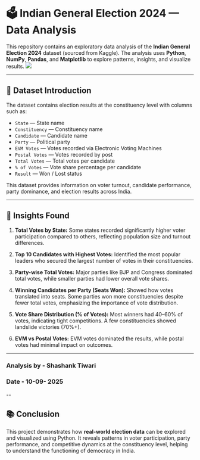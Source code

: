 # 🗳️ Indian General Election 2024 — Data Analysis

This repository contains an exploratory data analysis of the **Indian General Election 2024** dataset (sourced from Kaggle). The analysis uses **Python**, **NumPy**, **Pandas**, and **Matplotlib** to explore patterns, insights, and visualize results.
![](modi.png)

---

## 📌 Dataset Introduction

The dataset contains election results at the constituency level with columns such as:

* `State` — State name
* `Constituency` — Constituency name
* `Candidate` — Candidate name
* `Party` — Political party
* `EVM Votes` — Votes recorded via Electronic Voting Machines
* `Postal Votes` — Votes recorded by post
* `Total Votes` — Total votes per candidate
* `% of Votes` — Vote share percentage per candidate
* `Result` — Won / Lost status

This dataset provides information on voter turnout, candidate performance, party dominance, and election results across India.

---

## 🔎 Insights Found

1. **Total Votes by State:** Some states recorded significantly higher voter participation compared to others, reflecting population size and turnout differences.

2. **Top 10 Candidates with Highest Votes:** Identified the most popular leaders who secured the largest number of votes in their constituencies.

3. **Party-wise Total Votes:** Major parties like BJP and Congress dominated total votes, while smaller parties had lower overall vote shares.

4. **Winning Candidates per Party (Seats Won):** Showed how votes translated into seats. Some parties won more constituencies despite fewer total votes, emphasizing the importance of vote distribution.

5. **Vote Share Distribution (% of Votes):** Most winners had 40–60% of votes, indicating tight competitions. A few constituencies showed landslide victories (70%+).

6. **EVM vs Postal Votes:** EVM votes dominated the results, while postal votes had minimal impact on outcomes.

---

### Analysis by - Shashank Tiwari 
### Date - 10-09- 2025
--

## 📚 Conclusion

This project demonstrates how **real-world election data** can be explored and visualized using Python. It reveals patterns in voter participation, party performance, and competitive dynamics at the constituency level, helping to understand the functioning of democracy in India.
